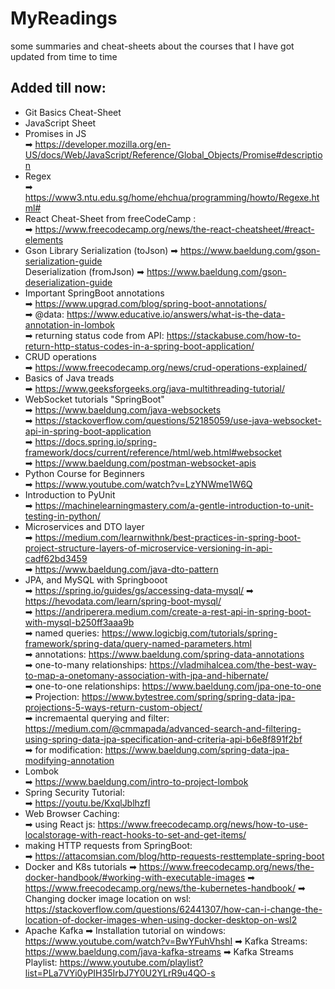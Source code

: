 # MyReadings
some summaries and cheat-sheets about the courses that I have got updated from time to time 
## Added till now:
 * Git Basics Cheat-Sheet
 * JavaScript Sheet
 * Promises in JS </br>
   ➡ https://developer.mozilla.org/en-US/docs/Web/JavaScript/Reference/Global_Objects/Promise#description
 * Regex </br>
   ➡ https://www3.ntu.edu.sg/home/ehchua/programming/howto/Regexe.html#
 * React Cheat-Sheet from freeCodeCamp : </br>
   ➡ https://www.freecodecamp.org/news/the-react-cheatsheet/#react-elements
 * Gson Library
   Serialization (toJson) ➡ https://www.baeldung.com/gson-serialization-guide </br>
   Deserialization (fromJson) ➡ https://www.baeldung.com/gson-deserialization-guide
 * Important SpringBoot annotations</br>
   ➡ https://www.upgrad.com/blog/spring-boot-annotations/ </br>
   ➡ @data: https://www.educative.io/answers/what-is-the-data-annotation-in-lombok </br>
   ➡ returning status code from API: https://stackabuse.com/how-to-return-http-status-codes-in-a-spring-boot-application/ </br>
 * CRUD operations </br>
   ➡ https://www.freecodecamp.org/news/crud-operations-explained/
 * Basics of Java treads </br>
   ➡ https://www.geeksforgeeks.org/java-multithreading-tutorial/
 * WebSocket tutorials "SpringBoot" </br>
    ➡ https://www.baeldung.com/java-websockets </br>
    ➡ https://stackoverflow.com/questions/52185059/use-java-websocket-api-in-spring-boot-application </br>
    ➡ https://docs.spring.io/spring-framework/docs/current/reference/html/web.html#websocket </br>
    ➡ https://www.baeldung.com/postman-websocket-apis </br>
 * Python Course for Beginners </br>
   ➡ https://www.youtube.com/watch?v=LzYNWme1W6Q
 * Introduction to PyUnit </br>
   ➡ https://machinelearningmastery.com/a-gentle-introduction-to-unit-testing-in-python/
 * Microservices and DTO layer </br>
   ➡ https://medium.com/learnwithnk/best-practices-in-spring-boot-project-structure-layers-of-microservice-versioning-in-api-cadf62bd3459 </br>
   ➡ https://www.baeldung.com/java-dto-pattern </br>
 * JPA, and MySQL with Springbooot </br>
   ➡ https://spring.io/guides/gs/accessing-data-mysql/
   ➡ https://hevodata.com/learn/spring-boot-mysql/ </br>
   ➡ https://andriperera.medium.com/create-a-rest-api-in-spring-boot-with-mysql-b250ff3aaa9b </br>
   ➡ named queries: https://www.logicbig.com/tutorials/spring-framework/spring-data/query-named-parameters.html </br>
   ➡ annotations: https://www.baeldung.com/spring-data-annotations </br>
   ➡ one-to-many relationships: https://vladmihalcea.com/the-best-way-to-map-a-onetomany-association-with-jpa-and-hibernate/ </br>
   ➡ one-to-one relationships: https://www.baeldung.com/jpa-one-to-one </br>
   ➡ Projection: https://www.bytestree.com/spring/spring-data-jpa-projections-5-ways-return-custom-object/  </br>
   ➡ incremaental querying and filter: https://medium.com/@cmmapada/advanced-search-and-filtering-using-spring-data-jpa-specification-and-criteria-api-b6e8f891f2bf </br>
   ➡ for modification: https://www.baeldung.com/spring-data-jpa-modifying-annotation
* Lombok </br>
   ➡ https://www.baeldung.com/intro-to-project-lombok
* Spring Security Tutorial: </br>
   ➡ https://youtu.be/KxqlJblhzfI
* Web Browser Caching: </br>
   ➡ using React js: https://www.freecodecamp.org/news/how-to-use-localstorage-with-react-hooks-to-set-and-get-items/
* making HTTP requests from SpringBoot: </br>
   ➡ https://attacomsian.com/blog/http-requests-resttemplate-spring-boot
* Docker and K8s tutorials
   ➡ https://www.freecodecamp.org/news/the-docker-handbook/#working-with-executable-images
   ➡ https://www.freecodecamp.org/news/the-kubernetes-handbook/
   ➡ Changing docker image location on wsl: https://stackoverflow.com/questions/62441307/how-can-i-change-the-location-of-docker-images-when-using-docker-desktop-on-wsl2
* Apache Kafka
   ➡ Installation tutorial on windows: https://www.youtube.com/watch?v=BwYFuhVhshI
   ➡ Kafka Streams: https://www.baeldung.com/java-kafka-streams
   ➡ Kafka Streams Playlist: https://www.youtube.com/playlist?list=PLa7VYi0yPIH35IrbJ7Y0U2YLrR9u4QO-s 
